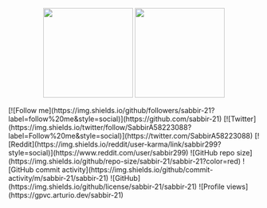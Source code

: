 <p align="center">
  <img height="180em" src="https://github-readme-stats-eight-theta.vercel.app/api?username=sabbir-21&show_icons=true&theme=algolia&include_all_commits=true&count_private=true"/>
  <img height="180em" src="https://github-readme-stats-eight-theta.vercel.app/api/top-langs/?username=sabbir-21&layout=compact&langs_count=8&theme=algolia"/>
</p>
[![Follow me](https://img.shields.io/github/followers/sabbir-21?label=follow%20me&style=social)](https://github.com/sabbir-21)
[![Twitter](https://img.shields.io/twitter/follow/SabbirA58223088?label=Follow%20me&style=social)](https://twitter.com/SabbirA58223088)
[![Reddit](https://img.shields.io/reddit/user-karma/link/sabbir299?style=social)](https://www.reddit.com/user/sabbir299)
![GitHub repo size](https://img.shields.io/github/repo-size/sabbir-21/sabbir-21?color=red)
![GitHub commit activity](https://img.shields.io/github/commit-activity/m/sabbir-21/sabbir-21)
![GitHub](https://img.shields.io/github/license/sabbir-21/sabbir-21)
![Profile views](https://gpvc.arturio.dev/sabbir-21)